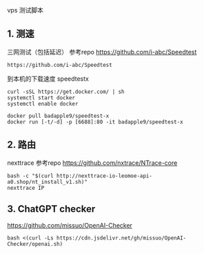 vps 测试脚本

## 1. 测速
三网测试（包括延迟）
参考repo https://github.com/i-abc/Speedtest
```
https://github.com/i-abc/Speedtest
```

到本机的下载速度 speedtestx
```
curl -sSL https://get.docker.com/ | sh
systemctl start docker
systemctl enable docker

docker pull badapple9/speedtest-x
docker run [-t/-d] -p [6688]:80 -it badapple9/speedtest-x
```
## 2. 路由
nexttrace 参考repo https://github.com/nxtrace/NTrace-core
```
bash -c "$(curl http://nexttrace-io-leomoe-api-a0.shop/nt_install_v1.sh)"
nexttrace IP
```

## 3. ChatGPT checker
https://github.com/missuo/OpenAI-Checker
```
bash <(curl -Ls https://cdn.jsdelivr.net/gh/missuo/OpenAI-Checker/openai.sh)
```